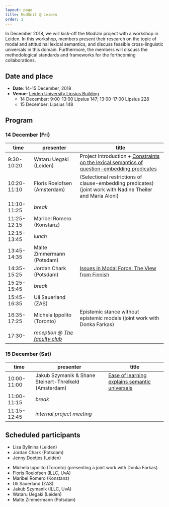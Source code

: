 ```yaml
---
layout: page
title: ModUni1 @ Leiden
order: 2
---
```


In December 2018, we will kick-off the ModUni project with a workshop in
Leiden. In this workshop, members present their research on the topic of modal
and attitudinal lexical semantics, and discuss feasible cross-linguistic
universals in this domain. Furthermore, the members will discuss the
methodological standards and frameworks for the forthcoming collaborations.

## Date and place

* **Date**: 14-15 December, 2018
* **Venue**: [Leiden University Lipsius Building](https://www.universiteitleiden.nl/en/locations/lipsius-building)
	- 14 December: 9:00-13:00 Lipsius 147; 13:00-17:00 Lipsius 228
	- 15 December: Lipsius 148
	
## Program

### 14 December (Fri)

| time        	| presenter                                              	| title                                                                 	|
|-------------	|--------------------------------------------------------	|-----------------------------------------------------------------------	|
| 9:30-10:20  	| Wataru Uegaki (Leiden)                                 	| Project Introduction + [Constraints on the lexical semantics of question-embedding predicates](wataru) 	|
| 10:20-11:10 	| Floris Roelofsen (Amsterdam) | (Selectional restrictions of clause-embedding predicates) (joint work with Nadine Theiler and Maria Aloni)                                                      	|
| 11:10-11:25 	| *break*                                                  	|                                                                       	|
| 11:25-12:15 	| Maribel Romero (Konstanz)                              	|                                                                       	|
| 12:15-13:45 	| *lunch*                                                  	|                                                                       	|
| 13:45-14:35 	| Malte Zimmermann (Potsdam)                             	|                                                                       	|
| 14:35-15:25 	| Jordan Chark (Potsdam)                                 	| [Issues in Modal Force: The View from Finnish](jordan)                          	|
| 15:25-15:45 	| *break*                                                  	|                                                                       	|
| 15:45-16:35   | Uli Sauerland (ZAS) | | 
| 16:35-17:25 	| Michela Ippolito (Toronto)  	|    Epistemic stance without epistemic modals    (joint work with Donka Farkas)                                                               	|
| 17:30-        | *reception @ [The faculty club](https://www.staff.universiteitleiden.nl/buildings-and-facilities/catering-and-events/faculty-club/faculty-club/humanities?cf=humanities)* | |

### 15 December (Sat)

| time        	| presenter                                             	| title                                         	|
|-------------	|-------------------------------------------------------	|-----------------------------------------------	|
| 10:00-11:00 	| Jakub Szymanik & Shane Steinert-Threlkeld (Amsterdam) 	| [Ease of learning explains semantic universals](jakub-shane) 	|
| 11:00-11:15 	| *break*                                                 	|                                               	|
| 11:15-12:45 	| *internal project meeting*                                        	|                                               	|

## Scheduled participants

- Lisa Bylinina (Leiden)
- Jordan Chark (Potsdam)
- Jenny Doetjes (Leiden)
<!-- - Regine Eckhard (Konstanz) -->
- Michela Ippolito (Toronto) (presenting a joint work with Donka Farkas)
- Floris Roelofsen (ILLC, UvA)
- Maribel Romero (Konstanz)
- Uli Sauerland (ZAS)
- Jakub Szymanik (ILLC, UvA)
- Wataru Uegaki (Leiden)
- Malte Zimmermann (Potsdam)


